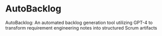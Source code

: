 # AutoBacklog
 AutoBacklog: An automated backlog generation tool utilizing GPT-4 to transform requirement engineering notes into structured Scrum artifacts
